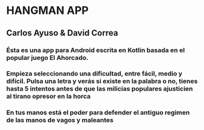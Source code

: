 # HANGMAN APP
## Carlos Ayuso & David Correa
### Ésta es una app para Android escrita en Kotlin basada en el popular juego El Ahorcado.
### Empieza seleccionando una dificultad, entre fácil, medio y difícil. Pulsa una letra y verás si existe en la palabra o no, tienes hasta 5 intentos antes de que las milicias populares ajusticien al tirano opresor en la horca
### En tus manos está el poder para defender el antiguo regimen de las manos de vagos y maleantes

